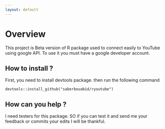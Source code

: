 ```yaml
---
layout: default
---
```

 

# [](#header-1)Overview

This project is Beta version of R package used to connect easily to YouTube using google API. To use it you must have a google developer account.

## [](#header-2)How to install ?

First, you need to install devtools package. then run the following command

``devtools::install_github("saberbouabid/ryoutube")
``

## [](#header-2) How can you help ?

I need testers for this package. SO if you can test it and send me your feedback or commits your edits I will be thankful. 
